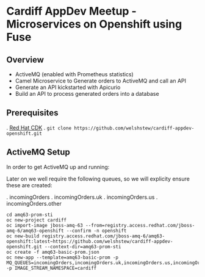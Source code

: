 # Cardiff AppDev Meetup - Microservices on Openshift using Fuse

## Overview

- ActiveMQ (enabled with Prometheus statistics)
- Camel Microservice to Generate orders to ActiveMQ and call an API
- Generate an API kickstarted with Apicurio
- Build an API to process generated orders into a database

## Prerequisites

. [Red Hat CDK](https://developers.redhat.com/products/cdk/download/)
. `git clone https://github.com/welshstew/cardiff-appdev-openshift.git`

## ActiveMQ Setup

In order to get ActiveMQ up and running:

Later on we well require the following queues, so we will explicity ensure these are created:

. incomingOrders
. incomingOrders.uk
. incomingOrders.us
. incomingOrders.other

```
cd amq63-prom-sti
oc new-project cardiff
oc import-image jboss-amq-63 --from=registry.access.redhat.com/jboss-amq-6/amq63-openshift --confirm -n openshift
oc new-build registry.access.redhat.com/jboss-amq-6/amq63-openshift:latest~https://github.com/welshstew/cardiff-appdev-openshift.git --context-dir=amq63-prom-sti
oc create -f amq63-basic-prom.json
oc new-app --template=amq63-basic-prom -p MQ_QUEUES=incomingOrders,incomingOrders.uk,incomingOrders.us,incomingOrders.other -p IMAGE_STREAM_NAMESPACE=cardiff

```